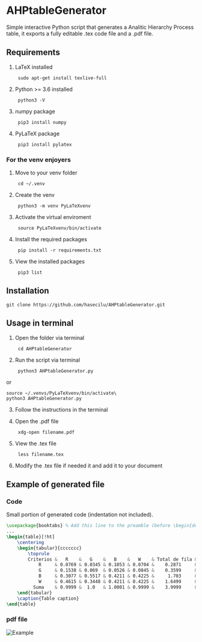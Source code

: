 # AHPtableGenerator
Simple interactive Python script that generates a Analitic Hierarchy Process table, it exports a fully editable .tex code file and a .pdf file.

## Requirements

1. LaTeX installed<br/>

		sudo apt-get install texlive-full
2. Python >= 3.6 installed<br/>
		
		python3 -V
3. numpy package<br/>

		pip3 install numpy
4. PyLaTeX package<br/>

		pip3 install pylatex

### For the venv enjoyers
1. Move to your venv folder<br/>

		cd ~/.venv
2. Create the venv<br/>

		python3 -m venv PyLaTeXvenv
3. Activate the virtual enviroment<br/>

		source PyLaTeXvenv/bin/activate
4. Install the required packages<br/>

		pip install -r requirements.txt
5. View the installed packages<br/>

		pip3 list

## Installation

	git clone https://github.com/hasecilu/AHPtableGenerator.git

## Usage in terminal
1. Open the folder via terminal<br/>

		cd AHPtableGenerator
2. Run the script via terminal<br/>

		python3 AHPtableGenerator.py
or<br/>

	source ~/.venvs/PyLaTeXvenv/bin/activate\
	python3 AHPtableGenerator.py

3. Follow the instructions in the terminal
4. Open the .pdf file<br/>

		xdg-open filename.pdf
5. View the .tex file<br/>

		less filename.tex
6. Modify the .tex file if needed it and add it to your document

## Example of generated file

### Code
Small portion of generated code (indentation not included).

```latex
\usepackage{booktabs} % Add this line to the preamble (before \begin{document})
...
\begin{table}[!ht]
	\centering
	\begin{tabular}{ccccccc}
		\toprule
		Criterios &   R    &   G    &   B    &   W    & Total de fila & Vector de prioridad \\ \midrule
		    R     & 0.0769 & 0.0345 & 0.1053 & 0.0704 &    0.2871     &    {[}0.0718{]}     \\
		    G     & 0.1538 & 0.069  & 0.0526 & 0.0845 &    0.3599     &     {[}0.09{]}      \\
		    B     & 0.3077 & 0.5517 & 0.4211 & 0.4225 &     1.703     &    {[}0.4258{]}     \\
		    W     & 0.4615 & 0.3448 & 0.4211 & 0.4225 &    1.6499     &    {[}0.4125{]}     \\ \midrule
		  Suma    & 0.9999 &  1.0   & 1.0001 & 0.9999 &    3.9999     &    {[}1.0001{]}     \\ \bottomrule
	\end{tabular}
	\caption{Table caption}
\end{table}
```
### pdf file
![Example](https://raw.github.com/hasecilu/AHPtableGenerator/master/images/example2.png)

